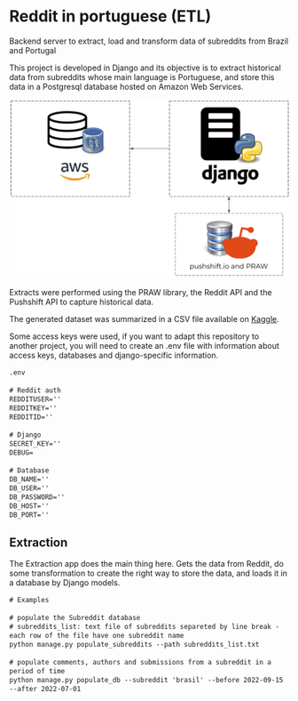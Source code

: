 # Reddit in portuguese (ETL)
Backend server to extract, load and transform data of subreddits from Brazil and Portugal

This project is developed in Django and its objective is to extract historical data from subreddits whose main language is Portuguese, and store this data in a Postgresql database hosted on Amazon Web Services.

![img](img/backend.png)

Extracts were performed using the PRAW library, the Reddit API and the Pushshift API to capture historical data.

The generated dataset was summarized in a CSV file available on [Kaggle](https://kaggle.com/datasets/5c88220933ffba84019a6163d019ab90bfbe89d13253482e14cfca4626cb38af).

Some access keys were used, if you want to adapt this repository to another project, you will need to create an .env file with information about access keys, databases and django-specific information.

```
.env

# Reddit auth
REDDITUSER=''
REDDITKEY=''
REDDITID=''

# Django
SECRET_KEY=''
DEBUG=

# Database
DB_NAME=''
DB_USER=''
DB_PASSWORD=''
DB_HOST=''
DB_PORT=''
```


## Extraction
The Extraction app does the main thing here. Gets the data from Reddit, do some transformation to create the right way to store the data, and loads it in a database by Django models.

```
# Examples

# populate the Subreddit database
# subreddits_list: text file of subreddits separeted by line break - each row of the file have one subreddit name
python manage.py populate_subreddits --path subreddits_list.txt

# populate comments, authors and submissions from a subreddit in a period of time
python manage.py populate_db --subreddit 'brasil' --before 2022-09-15 --after 2022-07-01
```
